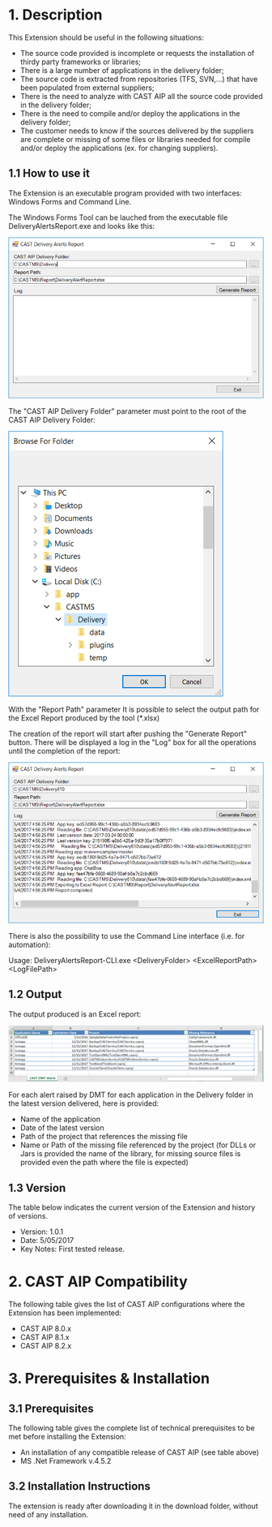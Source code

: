 # 1. Description

This Extension should be useful in the following situations:
* The source code provided is incomplete or requests the installation of thirdy party frameworks or libraries;
* There is a large number of applications in the delivery folder;
* The source code is extracted from repositories (TFS, SVN,...) that have been populated from external suppliers;
* There is the need to analyze with CAST AIP all the source code provided in the delivery folder;
* There is the need to compile and/or deploy the applications in the delivery folder;
* The customer needs to know if the sources delivered by the suppliers are complete or missing of some files or libraries needed for compile and/or deploy the applications (ex. for changing suppliers).

## 1.1 How to use it

The Extension is an executable program provided with two interfaces: Windows Forms and Command Line.

The Windows Forms Tool can be lauched from the executable file DeliveryAlertsReport.exe and looks like this:

![](https://github.com/CAST-Extend/com.castsoftware.uc.DeliveryAlertsReport/blob/master/Form.png?raw=true)

The "CAST AIP Delivery Folder" parameter must point to the root of the CAST AIP Delivery Folder:

![](https://github.com/CAST-Extend/com.castsoftware.uc.DeliveryAlertsReport/blob/master/Form2.png?raw=true)

With the "Report Path" parameter It is possible to select the output path for the Excel Report produced by the tool (*.xlsx)

The creation of the report will start after pushing the "Generate Report" button.
There will be displayed a log in the "Log" box for all the operations until the completion of the report:

![](https://github.com/CAST-Extend/com.castsoftware.uc.DeliveryAlertsReport/blob/master/Form3.png?raw=true)

There is also the possibility to use the Command Line interface (i.e. for automation):

Usage: DeliveryAlertsReport-CLI.exe \<DeliveryFolder\> \<ExcelReportPath\> \<LogFilePath\>

## 1.2 Output

The output produced is an Excel report:

![](https://github.com/CAST-Extend/com.castsoftware.uc.DeliveryAlertsReport/blob/master/Report.PNG?raw=true)

For each alert raised by DMT for each application in the Delivery folder in the latest version delivered, here is provided:
* Name of the application 
* Date of the latest version
* Path of the project that references the missing file
* Name or Path of the missing file referenced by the project (for DLLs or Jars is provided the name of the library, for missing source files is provided even the path where the file is expected)

## 1.3 Version

The table below indicates the current version of the Extension and history of versions.

* Version: 1.0.1
* Date: 5/05/2017
* Key Notes: First tested release.

# 2. CAST AIP Compatibility

The following table gives the list of CAST AIP configurations where the Extension has been implemented:

* CAST AIP 8.0.x
* CAST AIP 8.1.x
* CAST AIP 8.2.x

# 3. Prerequisites & Installation

## 3.1 Prerequisites

The following table gives the complete list of technical prerequisites to be met before installing the Extension:

* An installation of any compatible release of CAST AIP (see table above)
* MS .Net Framework v.4.5.2

## 3.2 Installation Instructions

The extension is ready after downloading it in the download folder, without need of any installation.

